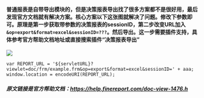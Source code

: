 #### 普通报表是自带导出模块的，但是决策报表导出找了很多方案都不是很好用，最后发现官方文档就有解决方案。核心方案以下这张图就解决了问题。修改下参数即可。原理是第一步获取带参数的决策报表的sessionID，第二步改变URL加入`&op=export&format=excel&sessionID=???`。然后导出。这一步需要插件支持，具体参考官方帮助文档地址或直接搜索插件“决策报表导出”
![](https://help.finereport.com/uploads/20191015/1571120403608250.png)
```
var REPORT_URL = '${servletURL}?viewlet=doc/frm/example.frm&op=export&format=excel&sessionID=' + aaa;
window.location = encodeURI(REPORT_URL);
```  
##### 原文链接是官方帮助文档：https://help.finereport.com/doc-view-1476.h
